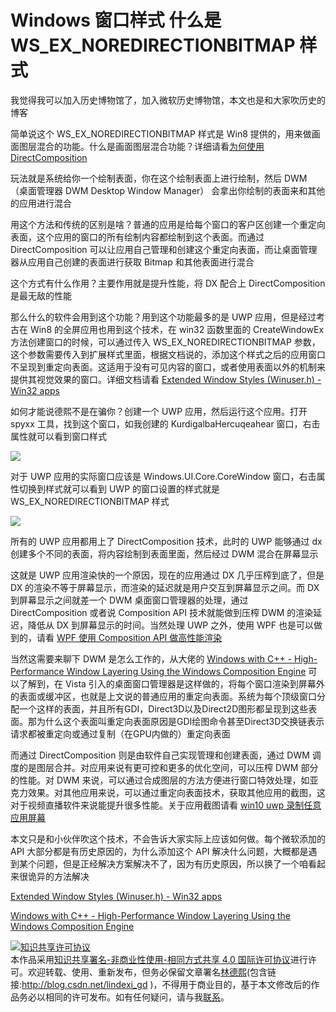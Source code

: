 
# Windows 窗口样式 什么是 WS_EX_NOREDIRECTIONBITMAP 样式

我觉得我可以加入历史博物馆了，加入微软历史博物馆，本文也是和大家吹历史的博客

<!--more-->


<!-- CreateTime:5/1/2020 11:30:00 AM -->

<!-- 发布 -->

简单说这个 WS_EX_NOREDIRECTIONBITMAP 样式是 Win8 提供的，用来做画面图层混合的功能。什么是画面图层混合功能？详细请看[为何使用 DirectComposition](https://blog.lindexi.com/post/%E4%B8%BA%E4%BD%95%E4%BD%BF%E7%94%A8-DirectComposition.html)

玩法就是系统给你一个绘制表面，你在这个绘制表面上进行绘制，然后 DWM （桌面管理器 DWM Desktop Window Manager） 会拿出你绘制的表面来和其他的应用进行混合

用这个方法和传统的区别是啥？普通的应用是给每个窗口的客户区创建一个重定向表面，这个应用的窗口的所有绘制内容都绘制到这个表面。而通过 DirectComposition 可以让应用自己管理和创建这个重定向表面，而让桌面管理器从应用自己创建的表面进行获取 Bitmap 和其他表面进行混合

这个方式有什么作用？主要作用就是提升性能，将 DX 配合上 DirectComposition 是最无敌的性能

那么什么的软件会用到这个功能？用到这个功能最多的是 UWP 应用，但是经过考古在 Win8 的全屏应用也用到这个技术，在 win32 函数里面的 CreateWindowEx 方法创建窗口的时候，可以通过传入 WS_EX_NOREDIRECTIONBITMAP 参数，这个参数需要传入到扩展样式里面，根据文档说的，添加这个样式之后的应用窗口不呈现到重定向表面。这适用于没有可见内容的窗口，或者使用表面以外的机制来提供其视觉效果的窗口。详细文档请看 [Extended Window Styles (Winuser.h) - Win32 apps](https://docs.microsoft.com/zh-cn/windows/win32/winmsg/extended-window-styles?redirectedfrom=MSDN )

如何才能说德熙不是在骗你？创建一个 UWP 应用，然后运行这个应用。打开 spyxx 工具，找到这个窗口，如我创建的 KurdigalbaHercuqeahear 窗口，右击属性就可以看到窗口样式

<!-- ![](image/Windows 窗口样式 什么是 WS_EX_NOREDIRECTIONBITMAP 样式/Windows 窗口样式 什么是 WS_EX_NOREDIRECTIONBITMAP 样式0.png) -->

![](http://image.acmx.xyz/lindexi%2F2020511141456512.jpg)

对于 UWP 应用的实际窗口应该是 Windows.UI.Core.CoreWindow 窗口，右击属性切换到样式就可以看到 UWP 的窗口设置的样式就是 WS_EX_NOREDIRECTIONBITMAP 样式 

<!-- ![](image/Windows 窗口样式 什么是 WS_EX_NOREDIRECTIONBITMAP 样式/Windows 窗口样式 什么是 WS_EX_NOREDIRECTIONBITMAP 样式1.png) -->

![](http://image.acmx.xyz/lindexi%2F2020511143189705.jpg)

所有的 UWP 应用都用上了 DirectComposition 技术，此时的 UWP 能够通过 dx 创建多个不同的表面，将内容绘制到表面里面，然后经过 DWM 混合在屏幕显示

这就是 UWP 应用渲染快的一个原因，现在的应用通过 DX 几乎压榨到底了，但是 DX 的渲染不等于屏幕显示，而渲染的延迟就是用户交互到屏幕显示之间。而 DX 到屏幕显示之间就差一个 DWM 桌面窗口管理器的处理，通过 DirectComposition 或者说 Composition API 技术就能做到压榨 DWM 的渲染延迟，降低从 DX 到屏幕显示的时间。当然处理 UWP 之外，使用 WPF 也是可以做到的，请看 [WPF 使用 Composition API 做高性能渲染](https://blog.lindexi.com/post/WPF-%E4%BD%BF%E7%94%A8-Composition-API-%E5%81%9A%E9%AB%98%E6%80%A7%E8%83%BD%E6%B8%B2%E6%9F%93.html)

当然这需要来聊下 DWM 是怎么工作的，从大佬的 [Windows with C++ - High-Performance Window Layering Using the Windows Composition Engine](https://docs.microsoft.com/en-us/archive/msdn-magazine/2014/june/windows-with-c-high-performance-window-layering-using-the-windows-composition-engine ) 可以了解到，在 Vista 引入的桌面窗口管理器是这样做的，将每个窗口渲染到屏幕外的表面或缓冲区，也就是上文说的普通应用的重定向表面。系统为每个顶级窗口分配一个这样的表面，并且所有GDI，Direct3D以及Direct2D图形都呈现到这些表面。那为什么这个表面叫重定向表面原因是GDI绘图命令甚至Direct3D交换链表示请求都被重定向或通过复制（在GPU内做的）重定向表面

而通过 DirectComposition 则是由软件自己实现管理和创建表面，通过 DWM 调度的是图层合并。对应用来说有更可控和更多的优化空间，可以压榨 DWM 部分的性能。对 DWM 来说，可以通过合成图层的方法方便进行窗口特效处理，如亚克力效果。对其他应用来说，可以通过重定向表面技术，获取其他应用的截图，这对于视频直播软件来说能提升很多性能。关于应用截图请看 [win10 uwp 录制任意应用屏幕](https://blog.lindexi.com/post/win10-uwp-%E5%BD%95%E5%88%B6%E4%BB%BB%E6%84%8F%E5%BA%94%E7%94%A8%E5%B1%8F%E5%B9%95.html)

本文只是和小伙伴吹这个技术，不会告诉大家实际上应该如何做。每个微软添加的 API 大部分都是有历史原因的，为什么添加这个 API 解决什么问题，大概都是遇到某个问题，但是正经解决方案解决不了，因为有历史原因，所以换了一个咱看起来很诡异的方法解决

[Extended Window Styles (Winuser.h) - Win32 apps](https://docs.microsoft.com/zh-cn/windows/win32/winmsg/extended-window-styles?redirectedfrom=MSDN )

[Windows with C++ - High-Performance Window Layering Using the Windows Composition Engine](https://docs.microsoft.com/en-us/archive/msdn-magazine/2014/june/windows-with-c-high-performance-window-layering-using-the-windows-composition-engine )





<a rel="license" href="http://creativecommons.org/licenses/by-nc-sa/4.0/"><img alt="知识共享许可协议" style="border-width:0" src="https://licensebuttons.net/l/by-nc-sa/4.0/88x31.png" /></a><br />本作品采用<a rel="license" href="http://creativecommons.org/licenses/by-nc-sa/4.0/">知识共享署名-非商业性使用-相同方式共享 4.0 国际许可协议</a>进行许可。欢迎转载、使用、重新发布，但务必保留文章署名[林德熙](http://blog.csdn.net/lindexi_gd)(包含链接:http://blog.csdn.net/lindexi_gd )，不得用于商业目的，基于本文修改后的作品务必以相同的许可发布。如有任何疑问，请与我[联系](mailto:lindexi_gd@163.com)。